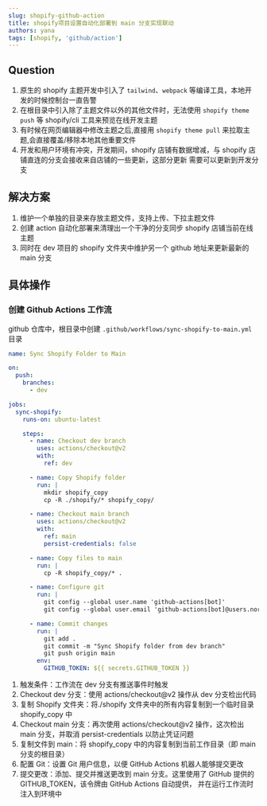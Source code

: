 ```yaml
---
slug: shopify-github-action
title: shopify项目设置自动化部署到 main 分支实现联动
authors: yana
tags: [shopify, 'github/action']
---
```


## Question

1. 原生的 shopify 主题开发中引入了 `tailwind`、`webpack` 等编译工具，本地开发的时候控制台一直告警
2. 在根目录中引入除了主题文件以外的其他文件时，无法使用 `shopify theme push` 等 shopify/cli 工具来预览在线开发主题
3. 有时候在网页编辑器中修改主题之后,直接用 `shopify theme pull` 来拉取主题,会直接覆盖/移除本地其他重要文件
4. 开发和用户环境有冲突，开发期间，shopify 店铺有数据增减，与 shopify 店铺直连的分支会接收来自店铺的一些更新，这部分更新
   需要可以更新到开发分支

## 解决方案

1. 维护一个单独的目录来存放主题文件，支持上传、下拉主题文件
2. 创建 action 自动化部署来清理出一个干净的分支同步 shopify 店铺当前在线主题
3. 同时在 dev 项目的 shopify 文件夹中维护另一个 github 地址来更新最新的 main 分支

## 具体操作

### 创建 Github Actions 工作流

github 仓库中，根目录中创建 `.github/workflows/sync-shopify-to-main.yml` 目录

```yaml
name: Sync Shopify Folder to Main

on:
  push:
    branches:
      - dev

jobs:
  sync-shopify:
    runs-on: ubuntu-latest

    steps:
      - name: Checkout dev branch
        uses: actions/checkout@v2
        with:
          ref: dev

      - name: Copy Shopify folder
        run: |
          mkdir shopify_copy
          cp -R ./shopify/* shopify_copy/

      - name: Checkout main branch
        uses: actions/checkout@v2
        with:
          ref: main
          persist-credentials: false

      - name: Copy files to main
        run: |
          cp -R shopify_copy/* .

      - name: Configure git
        run: |
          git config --global user.name 'github-actions[bot]'
          git config --global user.email 'github-actions[bot]@users.noreply.github.com'

      - name: Commit changes
        run: |
          git add .
          git commit -m "Sync Shopify folder from dev branch"
          git push origin main
        env:
          GITHUB_TOKEN: ${{ secrets.GITHUB_TOKEN }}
```

1. 触发条件：工作流在 dev 分支有推送事件时触发
2. Checkout dev 分支：使用 actions/checkout@v2 操作从 dev 分支检出代码
3. 复制 Shopify 文件夹：将./shopify 文件夹中的所有内容复制到一个临时目录 shopify_copy 中
4. Checkout main 分支：再次使用 actions/checkout@v2 操作，这次检出 main 分支，并取消 persist-credentials 以防止凭证问题
5. 复制文件到 main：将 shopify_copy 中的内容复制到当前工作目录（即 main 分支的根目录）
6. 配置 Git：设置 Git 用户信息，以便 GitHub Actions 机器人能够提交更改
7. 提交更改：添加、提交并推送更改到 main 分支。这里使用了 GitHub 提供的 GITHUB_TOKEN，该令牌由 GitHub Actions 自动提供，
   并在运行工作流时注入到环境中

